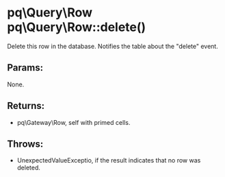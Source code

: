 # pq\Query\Row pq\Query\Row::delete()

Delete this row in the database.
Notifies the table about the "delete" event.

## Params:

None.

## Returns:

* pq\Gateway\Row, self with primed cells.

## Throws:

* UnexpectedValueExceptio, if the result indicates that no row was deleted.
